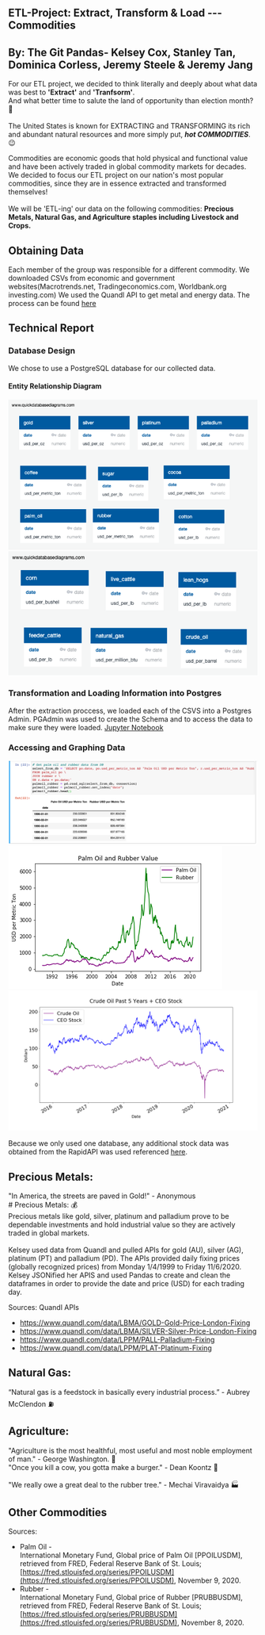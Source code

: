 ## ETL-Project: Extract, Transform & Load --- Commodities
## By: The Git Pandas- Kelsey Cox, Stanley Tan, Dominica Corless, Jeremy Steele & Jeremy Jang

For our ETL project, we decided to think literally and deeply about what data was best to **'Extract'** and **'Tranfsorm'**.
<br>And what better time to salute the land of opportunity than election month? :metal: </br>
<br>The United States is known for EXTRACTING and TRANSFORMING its rich and abundant natural resources and more simply put, ***hot COMMODITIES***. :wink:</br>

Commodities are economic goods that hold physical and functional value and have been actively traded in global commodity markets for decades.
<br>We decided to focus our ETL project on our nation's most popular commodities, since they are in essence extracted and transformed themselves!</br>
<br>We will be 'ETL-ing' our data on the following commodities: **Precious Metals, Natural Gas, and Agriculture staples including Livestock and Crops.**</br>

## Obtaining Data 

Each member of the group was responsible for a different commodity.  We downloaded CSVs from economic and government websites(Macrotrends.net, Tradingeconomics.com, Worldbank.org
investing.com) We used the Quandl API to get metal and energy data.  The process can be found [here](https://github.com/improvbutterfly/ETL-Project-Commodities/blob/writing/data/energy/Process/energy_api/Quandl_Energy_API.ipynb) 

## Technical Report

### Database Design

We chose to use a PostgreSQL database for our collected data.

#### Entity Relationship Diagram
![ERD part 1](images/commodities_db_ERD_part1.png)
![ERD part 2](images/commodities_db_ERD_part2.png)

### Transformation and Loading Information into Postgres

After the extraction proccess, we loaded each of the CSVS into a Postgres Admin.  PGAdmin was used to create the Schema and to access the data to make sure they were loaded. [Jupyter Notebook](https://github.com/improvbutterfly/ETL-Project-Commodities/blob/main/database/Database_Insertion.ipynb)


### Accessing and Graphing Data

![Reading from the database](images/database_read_palmoil_rubber.png)
![Plotting Rubber and Palm Oil](images/palmoil_rubber.png)
![Plotting Crude Oil and Stocks](images/Crude_oil_vs_ceo.png)

Because we only used one database, any additional stock data was obtained from the RapidAPI was used referenced [here](https://github.com/improvbutterfly/ETL-Project-Commodities/blob/writing/data/energy/Process/stocks_api/Rapid_API_Stock_Call.ipynb). 

## Precious Metals:
"In America, the streets are paved in Gold!" - Anonymous
<br># Precious Metals: :moneybag:
<br>Precious metals like gold, silver, platinum and palladium prove to be dependable investments and hold industrial value so they are actively traded in global markets.</br>
<br>Kelsey used data from Quandl and pulled APIs for gold (AU), silver (AG), platinum (PT) and palladium (PD). The APIs provided daily fixing prices (globally recognized prices) from Monday 1/4/1999 to Friday 11/6/2020. Kelsey JSONified her APIS and used Pandas to create and clean the dataframes in order to provide the date and price (USD) for each trading day.</br> 

Sources: Quandl APIs
* https://www.quandl.com/data/LBMA/GOLD-Gold-Price-London-Fixing
* https://www.quandl.com/data/LBMA/SILVER-Silver-Price-London-Fixing
* https://www.quandl.com/data/LPPM/PALL-Palladium-Fixing
* https://www.quandl.com/data/LPPM/PLAT-Platinum-Fixing


## Natural Gas:
“Natural gas is a feedstock in basically every industrial process.” - Aubrey McClendon :fuelpump:

## Agriculture:
"Agriculture is the most healthful, most useful and most noble employment of man." - George Washington. :corn:
<br>"Once you kill a cow, you gotta make a burger." - Dean Koontz :cow2: </br> 
<br>"We really owe a great deal to the rubber tree." - Mechai Viravaidya  :factory: </br>

## Other Commodities

Sources:
* Palm Oil -
<br>International Monetary Fund, Global price of Palm Oil [PPOILUSDM], retrieved from FRED, Federal Reserve Bank of St. Louis; [https://fred.stlouisfed.org/series/PPOILUSDM](https://fred.stlouisfed.org/series/PPOILUSDM), November 9, 2020.
* Rubber -
<br>International Monetary Fund, Global price of Rubber [PRUBBUSDM], retrieved from FRED, Federal Reserve Bank of St. Louis; [https://fred.stlouisfed.org/series/PRUBBUSDM](https://fred.stlouisfed.org/series/PRUBBUSDM), November 8, 2020.


